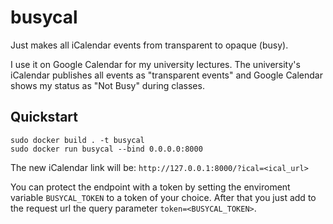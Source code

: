 # busycal
Just makes all iCalendar events from transparent to opaque (busy).

I use it on Google Calendar for my university lectures. The university's iCalendar publishes all events as "transparent events" and Google Calendar shows my status as "Not Busy" during classes.

## Quickstart

```
sudo docker build . -t busycal
sudo docker run busycal --bind 0.0.0.0:8000
```

The new iCalendar link will be: `http://127.0.0.1:8000/?ical=<ical_url>`

You can protect the endpoint with a token by setting the enviroment variable `BUSYCAL_TOKEN` to a token of your choice. After that you just add to the request url the query parameter `token=<BUSYCAL_TOKEN>`.
